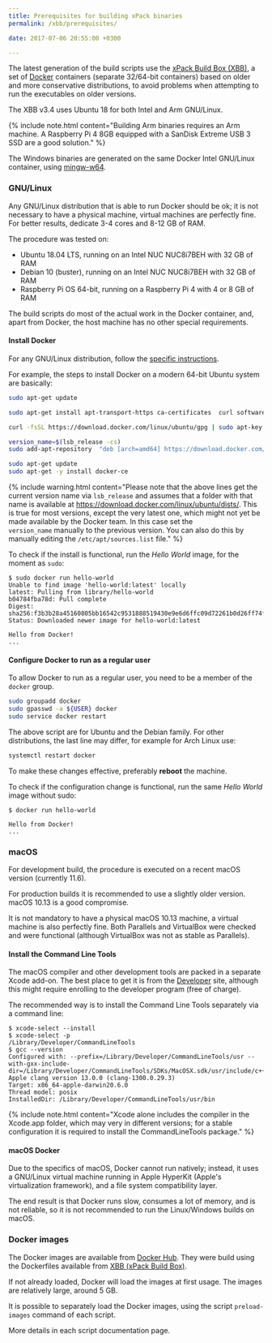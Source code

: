 ```yaml
---
title: Prerequisites for building xPack binaries
permalink: /xbb/prerequisites/

date: 2017-07-06 20:55:00 +0300

---
```


The latest generation of the build scripts use the
[xPack Build Box (XBB)](https://github.com/xpack/xpack-build-box), a set
of [Docker](https://www.docker.com)
containers (separate 32/64-bit containers) based on older
and more conservative distributions, to avoid problems when
attempting to run the executables on older versions.

The XBB v3.4 uses Ubuntu 18 for both Intel and Arm GNU/Linux.

{% include note.html content="Building Arm binaries requires
an Arm machine. A Raspberry Pi 4 8GB equipped with a SanDisk Extreme
USB 3 SSD are a good solution." %}

The Windows binaries are generated on the same Docker Intel GNU/Linux
container, using [mingw-w64](http://mingw-w64.org).

### GNU/Linux

Any GNU/Linux distribution that is able to run Docker should be ok; it
is not necessary to have a physical machine, virtual machines are
perfectly fine. For better results, dedicate 3-4 cores and 8-12 GB of RAM.

The procedure was tested on:

- Ubuntu 18.04 LTS, running on an Intel NUC NUC8i7BEH with 32 GB of RAM
- Debian 10 (buster), running on an Intel NUC NUC8i7BEH with 32 GB of RAM
- Raspberry Pi OS 64-bit, running on a Raspberry Pi 4 with 4 or 8 GB of RAM

The build scripts do most of the actual work in the Docker container, and,
apart from Docker, the host machine has no other special requirements.

#### Install Docker

For any GNU/Linux distribution, follow the
[specific instructions](https://docs.docker.com/engine/installation/linux/docker-ce/ubuntu/#install-using-the-repository).

For example, the steps to install Docker on a modern 64-bit Ubuntu system are basically:

```sh
sudo apt-get update

sudo apt-get install apt-transport-https ca-certificates  curl software-properties-common

curl -fsSL https://download.docker.com/linux/ubuntu/gpg | sudo apt-key add -

version_name=$(lsb_release -cs)
sudo add-apt-repository  "deb [arch=amd64] https://download.docker.com/linux/ubuntu  ${version_name} stable"

sudo apt-get update
sudo apt-get -y install docker-ce
```

{% include warning.html content="Please note that the above lines get the
current version name via `lsb_release` and assumes that a folder with that
name is available at https://download.docker.com/linux/ubuntu/dists/.
This is true for most versions, except the very latest one, which might not
yet be made available by the Docker team. In this case set the
`version_name` manually to the previous version.
You can also do this by
manually editing the `/etc/apt/sources.list` file." %}

To check if the install is functional, run the _Hello World_ image,
for the moment as `sudo`:

```console
$ sudo docker run hello-world
Unable to find image 'hello-world:latest' locally
latest: Pulling from library/hello-world
b04784fba78d: Pull complete
Digest: sha256:f3b3b28a45160805bb16542c9531888519430e9e6d6ffc09d72261b0d26ff74f
Status: Downloaded newer image for hello-world:latest

Hello from Docker!
...
```

#### Configure Docker to run as a regular user

To allow Docker to run as a regular user, you need to be a member of
the `docker` group.

```sh
sudo groupadd docker
sudo gpasswd -a ${USER} docker
sudo service docker restart
```

The above script are for Ubuntu and the Debian family. For other
distributions, the last line may differ, for example for Arch Linux use:

```sh
systemctl restart docker
```

To make these changes effective, preferably **reboot** the machine.

To check if the configuration change is functional, run the same
_Hello World_ image without sudo:

```console
$ docker run hello-world

Hello from Docker!
...
```

### macOS

For development build, the procedure is executed on a recent macOS
version (currently 11.6).

For production builds it is recommended to use a slightly older version.
macOS 10.13 is a good compromise.

It is not mandatory to have a physical macOS 10.13 machine, a virtual
machine is also perfectly fine. Both Parallels and VirtualBox were
checked and were functional (although VirtualBox was not as stable
as Parallels).

#### Install the Command Line Tools

The macOS compiler and other development tools are packed in a
separate Xcode add-on. The best place to get it is from the
[Developer](https://developer.apple.com/xcode/downloads/) site,
although this might require enrolling to the developer program
(free of charge).

The recommended way is to install the Command Line Tools separately
via a command line:

```console
$ xcode-select --install
$ xcode-select -p
/Library/Developer/CommandLineTools
$ gcc --version
Configured with: --prefix=/Library/Developer/CommandLineTools/usr --with-gxx-include-dir=/Library/Developer/CommandLineTools/SDKs/MacOSX.sdk/usr/include/c++/4.2.1
Apple clang version 13.0.0 (clang-1300.0.29.3)
Target: x86_64-apple-darwin20.6.0
Thread model: posix
InstalledDir: /Library/Developer/CommandLineTools/usr/bin
```

{% include note.html content="Xcode alone includes the compiler
in the Xcode.app folder, which may very in different versions;
for a stable configuration it is
required to install the CommandLineTools package." %}

#### macOS Docker

Due to the specifics of macOS, Docker cannot run natively; instead,
it uses a GNU/Linux virtual machine running in Apple HyperKit
(Apple's virtualization framework), and a file system compatibility
layer.

The end result is that Docker runs slow, consumes a lot of memory,
and is not reliable, so it is not recommended to run the
Linux/Windows builds on macOS.

### Docker images

The Docker images are available from
[Docker Hub](https://hub.docker.com/u/ilegeul/). They were build using
the Dockerfiles available from
[XBB (xPack Build Box)](https://github.com/xpack/xpack-build-box/tree/master/).

If not already loaded, Docker will load the images at first usage.
The images are relatively large, around 5 GB.

It is possible to separately load the Docker images, using the
script `preload-images` command of each script.

More details in each script documentation page.
